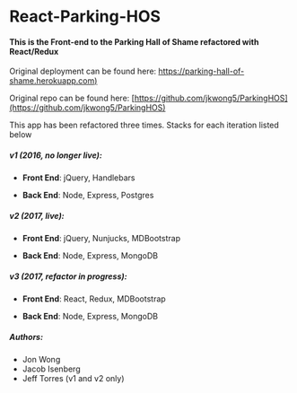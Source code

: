 # React-Parking-HOS

#### This is the Front-end to the Parking Hall of Shame refactored with React/Redux ####

Original deployment can be found here:
[https://parking-hall-of-shame.herokuapp.com)](https://parking-hall-of-shame.herokuapp.com)

Original repo can be found here: [https://github.com/jkwong5/ParkingHOS](https://github.com/jkwong5/ParkingHOS)

This app has been refactored three times. Stacks for each iteration listed below

##### v1 (2016, no longer live): #####

- **Front End**: jQuery, Handlebars


 - **Back End**: Node, Express, Postgres

##### v2 (2017, live): #####

- **Front End**: jQuery, Nunjucks, MDBootstrap

- **Back End**: Node, Express, MongoDB

##### v3 (2017, refactor in progress): #####

- **Front End**: React, Redux, MDBootstrap

- **Back End**: Node, Express, MongoDB



##### Authors:
  - Jon Wong
  - Jacob Isenberg
  - Jeff Torres (v1 and v2 only)
